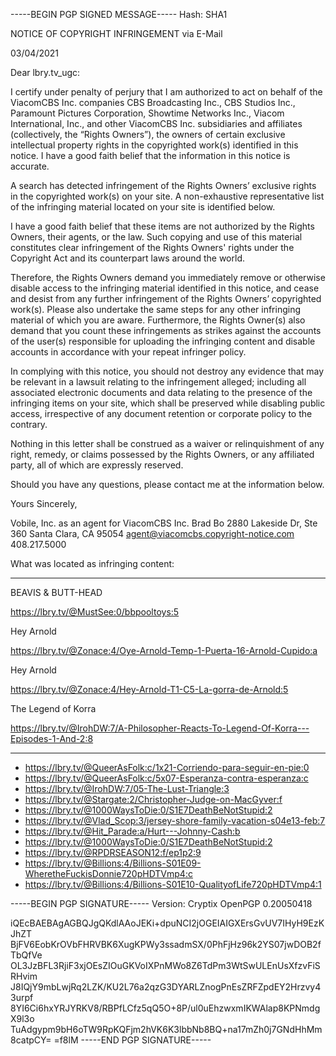 -----BEGIN PGP SIGNED MESSAGE-----
Hash: SHA1

NOTICE OF COPYRIGHT INFRINGEMENT via E-Mail

03/04/2021


Dear lbry.tv_ugc:

I certify under penalty of perjury that I am authorized to act on behalf of the ViacomCBS Inc. companies CBS Broadcasting Inc., CBS Studios Inc., Paramount Pictures Corporation, Showtime Networks Inc., Viacom International, Inc., and other ViacomCBS Inc. subsidiaries and affiliates (collectively, the “Rights Owners”), the owners of certain exclusive intellectual property rights in the copyrighted work(s) identified in this notice. I have a good faith belief that the information in this notice is accurate.

A search has detected infringement of the Rights Owners’ exclusive rights in the copyrighted work(s) on your site. A non-exhaustive representative list of the infringing material located on your site is identified below.

I have a good faith belief that these items are not authorized by the Rights Owners, their agents, or the law. Such copying and use of this material constitutes clear infringement of the Rights Owners' rights under the Copyright Act and its counterpart laws around the world.

Therefore, the Rights Owners demand you immediately remove or otherwise disable access to the infringing material identified in this notice, and cease and desist from any further infringement of the Rights Owners’ copyrighted work(s). Please also undertake the same steps for any other infringing material of which you are aware. Furthermore, the Rights Owner(s) also demand that you count these infringements as strikes against the accounts of the user(s) responsible for uploading the infringing content and disable accounts in accordance with your repeat infringer policy.

In complying with this notice, you should not destroy any evidence that may be relevant in a lawsuit relating to the infringement alleged; including all associated electronic documents and data relating to the presence of the infringing items on your site, which shall be preserved while disabling public access, irrespective of any document retention or corporate policy to the contrary.

Nothing in this letter shall be construed as a waiver or relinquishment of any right, remedy, or claims possessed by the Rights Owners, or any affiliated party, all of which are expressly reserved.

Should you have any questions, please contact me at the information below.

Yours Sincerely,


Vobile, Inc. as an agent for ViacomCBS Inc.
Brad Bo
2880 Lakeside Dr, Ste 360
Santa Clara, CA 95054
agent@viacomcbs.copyright-notice.com
408.217.5000

What was located as infringing content:
- --------------------------------------------------

BEAVIS & BUTT-HEAD

https://lbry.tv/@MustSee:0/bbpooltoys:5


Hey Arnold

https://lbry.tv/@Zonace:4/Oye-Arnold-Temp-1-Puerta-16-Arnold-Cupido:a


Hey Arnold

https://lbry.tv/@Zonace:4/Hey-Arnold-T1-C5-La-gorra-de-Arnold:5


The Legend of Korra

https://lbry.tv/@IrohDW:7/A-Philosopher-Reacts-To-Legend-Of-Korra---Episodes-1-And-2:8


_________________________________________________________________________________________________

- https://lbry.tv/@QueerAsFolk:c/1x21-Corriendo-para-seguir-en-pie:0 
-  https://lbry.tv/@QueerAsFolk:c/5x07-Esperanza-contra-esperanza:c 
-  https://lbry.tv/@IrohDW:7/05-The-Lust-Triangle:3
- https://lbry.tv/@Stargate:2/Christopher-Judge-on-MacGyver:f
- https://lbry.tv/@1000WaysToDie:0/S1E7DeathBeNotStupid:2 
- https://lbry.tv/@Vlad_Scop:3/jersey-shore-family-vacation-s04e13-feb:7
- https://lbry.tv/@Hit_Parade:a/Hurt---Johnny-Cash:b
- https://lbry.tv/@1000WaysToDie:0/S1E7DeathBeNotStupid:2 
- https://lbry.tv/@RPDRSEASON12:f/ep1p2:9
-  https://lbry.tv/@Billions:4/Billions-S01E09-WheretheFuckisDonnie720pHDTVmp4:c
-  https://lbry.tv/@Billions:4/Billions-S01E10-QualityofLife720pHDTVmp4:1

-----BEGIN PGP SIGNATURE-----
Version: Cryptix OpenPGP 0.20050418

iQEcBAEBAgAGBQJgQKdlAAoJEKi+dpuNCI2jOGEIAIGXErsGvUV7IHyH9EzKJhZT
BjFV6EobKrOVbFHRVBK6XugKPWy3ssadmSX/0PhFjHz96k2YS07jwDOB2fTbQfVe
OL3JzBFL3RjiF3xjOEsZIOuGKVoIXPnMWo8Z6TdPm3WtSwULEnUsXfzvFiSRHvim
J8IQjY9mbLwjRq2LZK/KU2L76a2qzG3DYARLZnogPnEsZRFZpdEY2Hrzvy43urpf
8YI6Ci6hxYRJYRKV8/RBPfLCfz5qQ5O+8P/ul0uEhzwxmIKWAlap8KPNmdgX9l3o
TuAdgypm9bH6oTW9RpKQFjm2hVK6K3lbbNb8BQ+na17mZh0j7GNdHhMm8catpCY=
=f8lM
-----END PGP SIGNATURE----- 
